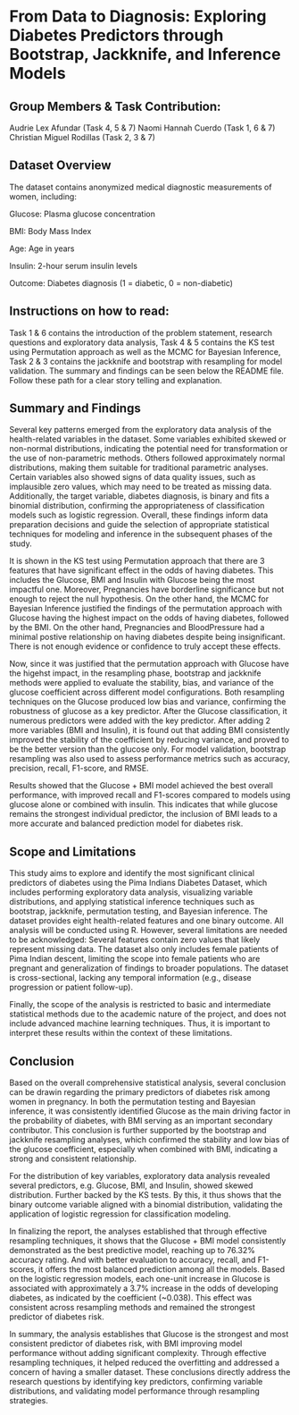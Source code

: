 # From Data to Diagnosis: Exploring Diabetes Predictors through Bootstrap, Jackknife, and Inference Models


## Group Members & Task Contribution:
Audrie Lex Afundar (Task 4, 5 & 7)
Naomi Hannah Cuerdo (Task 1, 6 & 7)
Christian Miguel Rodillas (Task 2, 3 & 7)

## Dataset Overview
The dataset contains anonymized medical diagnostic measurements of women, including:

Glucose: Plasma glucose concentration

BMI: Body Mass Index

Age: Age in years

Insulin: 2-hour serum insulin levels

Outcome: Diabetes diagnosis (1 = diabetic, 0 = non-diabetic)

## Instructions on how to read:
  Task 1 & 6 contains the introduction of the problem statement, research questions and exploratory data analysis, Task 4 & 5 contains the KS test using Permutation approach as well as the MCMC for Bayesian Inference, Task 2 & 3 contains the jackknife and bootstrap with resampling for model validation. The summary and findings can be seen below the README file. Follow these path for a clear story telling and explanation.


## Summary and Findings

Several key patterns emerged from the exploratory data analysis of the health-related variables in the dataset. Some variables exhibited skewed or non-normal distributions, indicating the potential need for transformation or the use of non-parametric methods. Others followed approximately normal distributions, making them suitable for traditional parametric analyses. Certain variables also showed signs of data quality issues, such as implausible zero values, which may need to be treated as missing data. Additionally, the target variable, diabetes diagnosis, is binary and fits a binomial distribution, confirming the appropriateness of classification models such as logistic regression. Overall, these findings inform data preparation decisions and guide the selection of appropriate statistical techniques for modeling and inference in the subsequent phases of the study. 

It is shown in the KS test using Permutation approach that there are 3 features that have significant effect in the odds of having diabetes. This includes the Glucose, BMI and Insulin with Glucose being the most impactful one. Moreover, Pregnancies have borderline significance but not enough to reject the null hypothesis. On the other hand, the MCMC for Bayesian Inference justified the findings of the permutation approach with Glucose having the highest impact on the odds of having diabetes, followed by the BMI. On the other hand, Pregnancies and BloodPressure had a minimal postive relationship on having diabetes despite being insignificant. There is not enough evidence or confidence to truly accept these effects.

Now, since it was justified that the permutation approach with Glucose have the higehst impact, in the resampling phase, bootstrap and jackknife methods were applied to evaluate the stability, bias, and variance of the glucose coefficient across different model configurations. Both resampling techniques on the Glucose produced low bias and variance, confirming the robustness of glucose as a key predictor. After the Glucose classification, it numerous predictors were added with the key predictor. After adding 2 more variables (BMI and Insulin), it is found out that adding BMI consistently improved the stability of the coefficient by reducing variance, and proved to be the better version than the glucose only. For model validation, bootstrap resampling was also used to assess performance metrics such as accuracy, precision, recall, F1-score, and RMSE. 

Results showed that the Glucose + BMI model achieved the best overall performance, with improved recall and F1-scores compared to models using glucose alone or combined with insulin. This indicates that while glucose remains the strongest individual predictor, the inclusion of BMI leads to a more accurate and balanced prediction model for diabetes risk.

## Scope and Limitations

This study aims to explore and identify the most significant clinical predictors of diabetes using the Pima Indians Diabetes Dataset, which includes performing exploratory data analysis, visualizing variable distributions, and applying statistical inference techniques such as bootstrap, jackknife, permutation testing, and Bayesian inference. The dataset provides eight health-related features and one binary outcome. All analysis will be conducted using R. However, several limitations are needed to be acknowledged:
    Several features contain zero values that likely represent missing data. 
    The dataset also only includes female patients of Pima Indian descent, limiting the scope into female patients who are pregnant and generalization of findings to broader populations. 
    The dataset is cross-sectional, lacking any temporal information (e.g., disease progression or patient follow-up).

Finally, the scope of the analysis is restricted to basic and intermediate statistical methods due to the academic nature of the project, and does not include advanced machine learning techniques. Thus, it is important to interpret these results within the context of these limitations.


## Conclusion

Based on the overall comprehensive statistical analysis, several conclusion can be drawin regarding the primary predictors of diabetes risk among women in pregnancy. In both the permutation testing and Bayesian inference, it was consistently identified Glucose as the main driving factor in the probability of diabetes,  with BMI serving as an important secondary contributor. This conclusion is further supported by the bootstrap and jackknife resampling analyses, which confirmed the stability and low bias of the glucose coefficient, especially when combined with BMI, indicating a strong and consistent relationship.

For the distribution of key variables, exploratory data analysis revealed several predictors, e.g. Glucose, BMI, and Insulin, showed skewed distribution. Further backed by the KS tests. By this, it thus shows that the binary outcome variable aligned with a binomial distribution, validating the application of logistic regression for classification modeling.

In finalizing the report, the analyses established that through effective resampling techniques, it shows that the Glucose + BMI model consistently demonstrated as the best predictive model, reaching up to 76.32% accuracy rating. And with better evaluation to accuracy, recall, and F1-scores, it offers the most balanced prediction among all the models. Based on the logistic regression models, each one-unit increase in Glucose is associated with approximately a 3.7% increase in the odds of developing diabetes, as indicated by the coefficient (~0.038). This effect was consistent across resampling methods and remained the strongest predictor of diabetes risk.

In summary, the analysis establishes that Glucose is the strongest and most consistent predictor of diabetes risk, with BMI improving model performance without adding significant complexity. Through effective resampling techniques, it helped reduced the overfitting and addressed a concern of having a smaller dataset. These conclusions directly address the research questions by identifying key predictors, confirming variable distributions, and validating model performance through resampling strategies.


